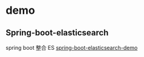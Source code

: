# demo

## Spring-boot-elasticsearch
spring boot 整合 ES [spring-boot-elasticsearch-demo](https://github.com/wackoc/demo/tree/main/spring-boot-elasticsearch-demo)
